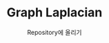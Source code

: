 ---
layout: post
title:  "Graph Laplacian"
subtitle:   "Repository에 올리기"
categories: GNN
tags: Spetral Graph Convoiution
comments: true
---